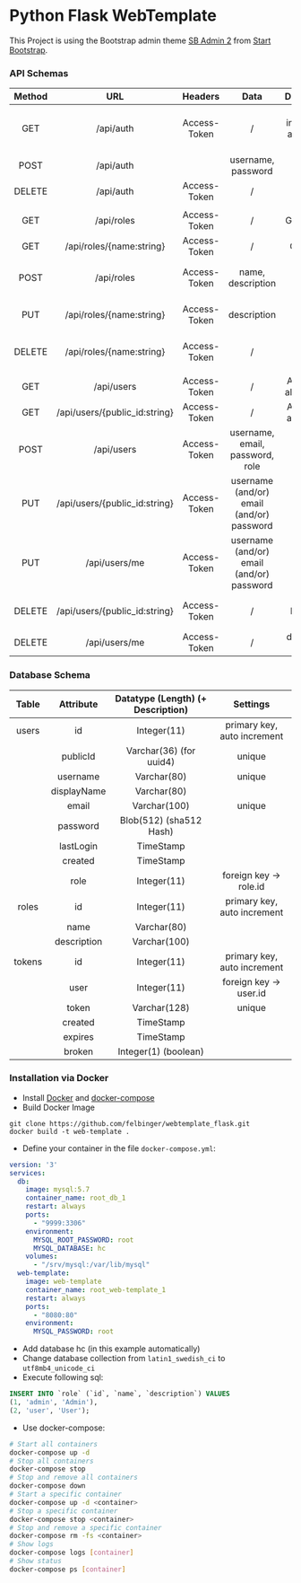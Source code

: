 # Python Flask WebTemplate
This Project is using the Bootstrap admin theme [SB Admin 2](https://startbootstrap.com/template-overviews/sb-admin-2/) 
from [Start Bootstrap](https://startbootstrap.com).

### API Schemas
| Method | URL | Headers | Data | Description |
|:---:|:---:|:---:|:---:|:---:|
| GET | /api/auth | Access-Token | / | Get information about your Account |
| POST | /api/auth |  | username, password | Sign in |
| DELETE | /api/auth | Access-Token | / | Sign out |
||||||
| GET | /api/roles | Access-Token | / | Get all roles |
| GET | /api/roles/{name:string} | Access-Token | / | Get a role |
| POST | /api/roles | Access-Token | name, description | Admin: Create a role |
| PUT | /api/roles/{name:string} | Access-Token | description | Admin: Modify a role |
| DELETE | /api/roles/{name:string} | Access-Token | / | Admin: Delete a role |
||||||
| GET | /api/users | Access-Token | / | Admin: Get all accounts |
| GET | /api/users/{public_id:string} | Access-Token | / | Admin: Get an account |
| POST | /api/users | Access-Token | username, email, password, role | Admin: Create a new account |
| PUT | /api/users/{public_id:string} | Access-Token | username (and/or) email (and/or) password | Admin: Update account |
| PUT | /api/users/me | Access-Token | username (and/or) email (and/or) password | Update your account |
| DELETE | /api/users/{public_id:string} | Access-Token | / | Admin: Delete an account |
| DELETE | /api/users/me | Access-Token | / | delete your account |

### Database Schema
| Table | Attribute | Datatype (Length) (+ Description) | Settings |
|:---------:|:-------------:|:---------------------------------:|:---------------------------:|
| users | id | Integer(11) | primary key, auto increment |
|  | publicId | Varchar(36) (for uuid4) | unique |
|  | username | Varchar(80) | unique |
|  | displayName | Varchar(80) | |
|  | email | Varchar(100) | unique |
|  | password | Blob(512) (sha512 Hash) |  |
|  | lastLogin | TimeStamp |  |
|  | created | TimeStamp |  |
|  | role | Integer(11) | foreign key -> role.id |
| roles | id | Integer(11) | primary key, auto increment |
|  | name | Varchar(80) |  |
|  | description | Varchar(100) |  |
| tokens | id | Integer(11) | primary key, auto increment |
|  | user | Integer(11) | foreign key -> user.id |
|  | token | Varchar(128) | unique |
|  | created | TimeStamp |  |
|  | expires | TimeStamp |  |
|  | broken | Integer(1) (boolean) |  |


### Installation via Docker
* Install [Docker](https://docs.docker.com/install/) and [docker-compose](https://docs.docker.com/compose/install/)
* Build Docker Image

```
git clone https://github.com/felbinger/webtemplate_flask.git
docker build -t web-template .
```

* Define your container in the file `docker-compose.yml`:

```yml
version: '3'
services:
  db:
    image: mysql:5.7
    container_name: root_db_1
    restart: always
    ports:
      - "9999:3306"
    environment:
      MYSQL_ROOT_PASSWORD: root
      MYSQL_DATABASE: hc
    volumes:
      - "/srv/mysql:/var/lib/mysql"
  web-template:
    image: web-template
    container_name: root_web-template_1
    restart: always
    ports:
      - "8080:80"
    environment:
      MYSQL_PASSWORD: root
```

* Add database hc (in this example automatically)
* Change database collection from `latin1_swedish_ci` to `utf8mb4_unicode_ci`
* Execute following sql:
```sql
INSERT INTO `role` (`id`, `name`, `description`) VALUES
(1, 'admin', 'Admin'),
(2, 'user', 'User');
```

* Use docker-compose:
```bash
# Start all containers
docker-compose up -d
# Stop all containers
docker-compose stop
# Stop and remove all containers
docker-compose down  
# Start a specific container
docker-compose up -d <container>
# Stop a specific container
docker-compose stop <container>
# Stop and remove a specific container
docker-compose rm -fs <container>  
# Show logs
docker-compose logs [container]  
# Show status
docker-compose ps [container]
```
